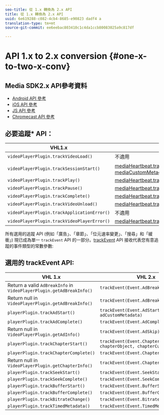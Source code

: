 ```yaml
---
seo-title: 從 1.x 轉換為 2.x API
title: 從 1.x 轉換為 2.x API
uuid: 6e619288-c082-4cb4-8685-e90823 dadf4 a
translation-type: tm+mt
source-git-commit: ee6eebac803410c1c4da1ccb80083025a9c817df

---
```



# API 1.x to 2.x conversion {#one-x-to-two-x-conv}

## Media SDK2.x API參考資料

* [Android API 參考](https://adobe-marketing-cloud.github.io/media-sdks/reference/android/index.html)
* [iOS API 參考](https://adobe-marketing-cloud.github.io/media-sdks/reference/ios/index.html)
* [JS API 參考](https://adobe-marketing-cloud.github.io/media-sdks/reference/javascript/index.html)
* [Chromecast API 參考](https://adobe-marketing-cloud.github.io/media-sdks/reference/chromecast/index.html)

## 必要追蹤* API：

| VHL1.x | VHL2.x |
|---|---|
| `videoPlayerPlugin.trackVideoLoad()` | 不適用 |
| `videoPlayerPlugin.trackSessionStart()` | [mediaHeartbeat.trackSessionStart(mediaObject、mediaCustomMetadata)](https://adobe-marketing-cloud.github.io/media-sdks/reference/javascript/MediaHeartbeat.html#trackSessionStart) |
| `videoPlayerPlugin.trackPlay()` | [mediaHeartbeat.trackPlay()](https://adobe-marketing-cloud.github.io/media-sdks/reference/javascript/MediaHeartbeat.html#trackPlay) |
| `videoPlayerPlugin.trackPause()` | [mediaHeartbeat.trackPause()](https://adobe-marketing-cloud.github.io/media-sdks/reference/javascript/MediaHeartbeat.html#trackPause) |
| `videoPlayerPlugin.trackComplete()` | [mediaHeartbeat.trackComplete()](https://adobe-marketing-cloud.github.io/media-sdks/reference/javascript/MediaHeartbeat.html#trackComplete) |
| `videoPlayerPlugin.trackVideoUnload()` | [mediaHeartbeat.trackSessionEnd()](https://adobe-marketing-cloud.github.io/media-sdks/reference/javascript/MediaHeartbeat.html#trackSessionEnd) |
| `videoPlayerPlugin.trackApplicationError()` | 不適用 |
| `videoPlayerPlugin.trackVideoPlayerError()` | [mediaHeartbeat.trackError()](https://adobe-marketing-cloud.github.io/media-sdks/reference/javascript/MediaHeartbeat.html#trackError) |

所有選用的追蹤 API (例如「廣告」、「章節」、「位元速率變更」、「搜尋」和「緩衝」) 現已成為單一 `trackEvent` API 的一部分。[trackEvent](https://adobe-marketing-cloud.github.io/media-sdks/reference/javascript/MediaHeartbeat.html#trackEvent) API 接收代表您有意追蹤的事件類型的常數參數:

## 選用的 trackEvent API:

| VHL 1.x | VHL 2.x |
|---|---|
| Return a valid `AdBreakInfo` in `VideoPlayerPlugin.getAdBreakInfo()` | `trackEvent(Event.AdBreakStart)` |
| Return null in `VideoPlayerPlugin.getAdBreakInfo()` | `trackEvent(Event.AdBreakComplete)` |
| `playerPlugin.trackAdStart()` | `trackEvent(Event.AdStart, adObject, adCustomMetadata)` |
| `playerPlugin.trackAdComplete()` | `trackEvent(Event.AdComplete)` |
| Return null in `VideoPlayerPlugin.getAdInfo()` | `trackEvent(Event.AdSkip)` |
| `playerPlugin.trackChapterStart()` | `trackEvent(Event.ChapterStart, chapterObject, chapterCustomMetadata)` |
| `playerPlugin.trackChapterComplete()` | `trackEvent(Event.ChapterComplete)` |
| Return null in `VideoPlayerPlugin.getChapterInfo()` | `trackEvent(Event.ChapterSkip)` |
| `playerPlugin.trackSeekStart()` | `trackEvent(Event.SeekStart)` |
| `playerPlugin.trackSeekComplete()` | `trackEvent(Event.SeekComplete)` |
| `playerPlugin.trackBufferStart()` | `trackEvent(Event.BufferStart)` |
| `playerPlugin.trackBufferComplete()` | `trackEvent(Event.BufferComplete)` |
| `playerPlugin.trackBitrateChange()` | `trackEvent(Event.BitrateChange)` |
| `playerPlugin.trackTimedMetadata()` | `trackEvent(Event.TimedMetadataUpdate)` |

